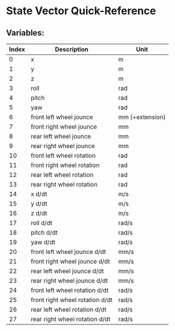 # State Vector Quick-Reference
## Variables:
| Index | Description | Unit |
| ---   | ---         | ---  |
| 0 | x | m |
| 1 | y | m |
| 2 | z | m |
| 3 | roll | rad |
| 4 | pitch | rad |
| 5 | yaw | rad |
| 6 | front left wheel jounce | mm (+extension) |
| 7 | front right wheel jounce | mm |
| 8 | rear left wheel jounce | mm |
| 9 | rear right wheel jounce | mm |
| 10 | front left wheel rotation | rad |
| 11 | front right wheel rotation | rad |
| 12 | rear left wheel rotation | rad |
| 13 | rear right wheel rotation | rad |
| 14 | x d/dt | m/s |
| 15 | y d/dt | m/s |
| 16 | z d/dt | m/s |
| 17 | roll d/dt | rad/s |
| 18 | pitch d/dt | rad/s |
| 19 | yaw d/dt | rad/s |
| 20 | front left wheel jounce d/dt | mm/s |
| 21 | front right wheel jounce d/dt | mm/s |
| 22 | rear left wheel jounce d/dt | mm/s |
| 23 | rear right wheel jounce d/dt | mm/s |
| 24 | front left wheel rotation d/dt | rad/s |
| 25 | front right wheel rotation d/dt | rad/s |
| 26 | rear left wheel rotation d/dt | rad/s |
| 27 | rear right wheel rotation d/dt | rad/s |

